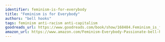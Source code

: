 ```yaml
---
identifier: feminism-is-for-everybody
title: "Feminism is for Everybody"
authors: "bell hooks"
tags: feminism anti-racism anti-capitalism
goodreads_url: https://www.goodreads.com/book/show/168484.Feminism_is_for_Everybody
amazon_url: https://www.amazon.com/Feminism-Everybody-Passionate-bell-hooks/dp/1138821624/
---
```

